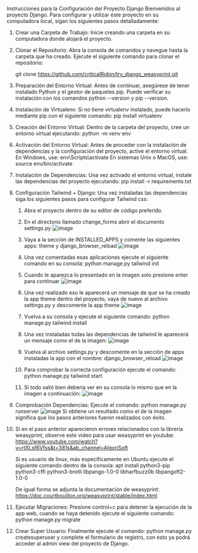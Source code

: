 Instrucciones para la Configuración del Proyecto Django
Bienvenidos al proyecto Django. Para configurar y utilizar este proyecto en su computadora local, sigan los siguientes pasos detalladamente:
1. Crear una Carpeta de Trabajo: Inicie creando una carpeta en su computadora donde alojará el proyecto.
2. Clonar el Repositorio: Abra la consola de comandos y navegue hasta la carpeta que ha creado. Ejecute el siguiente comando para clonar el repositorio:

   git clone https://github.com/criticalRobin/try_django_weasyprint.git
4. Preparación del Entorno Virtual: Antes de continuar, asegúrese de tener instalado Python y el gestor de paquetes pip. Puede verificar su instalación con los comandos python --version y pip --version.
5. Instalación de Virtualenv: Si no tiene virtualenv instalado, puede hacerlo mediante pip con el siguiente comando: pip install virtualenv
6. Creación del Entorno Virtual: Dentro de la carpeta del proyecto, cree un entorno virtual ejecutando: python -m venv env
7. Activación del Entorno Virtual: Antes de proceder con la instalación de dependencias y la configuración del proyecto, active el entorno virtual. En Windows, use: env\Scripts\activate
   En sistemas Unix o MacOS, use: source env/bin/activate
8. Instalación de Dependencias: Una vez activado el entorno virtual, instale las dependencias del proyecto ejecutando: pip install -r requirements.txt
9. Configuración Tailwind + Django: Una vez instaladas las dependencias siga los siguientes pasos para configurar Tailwind css:
    1. Abra el proyecto dentro de su editor de código preferido.
    2. En el directorio llamado change_forms abrir el documento settings.py
       ![image](https://github.com/criticalRobin/try_django_weasyprint/assets/133540422/f738bf55-242e-4cf3-91b9-9c19680ce470)

    3. Vaya a la sección de INSTALLED_APPS y comente las siguientes apps: theme y django_browser_reload
       ![image](https://github.com/criticalRobin/try_django_weasyprint/assets/133540422/18e68806-61c2-4f92-8c68-a4965ba52adc)

    4. Una vez comentadas esas aplicaciones ejecute el siguiente comando en su consola: python manage.py tailwind init
    5. Cuando le aparezca lo presentado en la imagen solo presione enter para continuar
      ![image](https://github.com/criticalRobin/try_django_weasyprint/assets/133540422/b1579ca3-b41b-4464-8b98-d0ef52b630a8)

    6. Una vez realizado eso le aparecerá un mensaje de que se ha creado la app theme dentro del proyecto, vaya de nuevo al archivo settings.py y descomente la app theme
      ![image](https://github.com/criticalRobin/try_django_weasyprint/assets/133540422/ef5230a5-7c2a-49a8-8646-ed510814ccfb)

    7. Vuelva a su consola y ejecute el siguiente comando: python manage.py tailwind install
    8. Una vez instaladas todas las dependencias de tailwind le aparecerá un mensaje como el de la imagen:
      ![image](https://github.com/criticalRobin/try_django_weasyprint/assets/133540422/830d89f4-85fb-437c-bee4-dd4be9216357)

    9. Vuelva al archivo settings.py y descomente en la sección de apps instaladas la app con el nombre: django_browser_reload
      ![image](https://github.com/criticalRobin/try_django_weasyprint/assets/133540422/02591896-bb05-4867-a681-d0cc9234e6b4)

    10. Para comprobar la correcta configuración ejecute el comando: python manage.py tailwind start
    11. Si todo salió bien deberia ver en su consola lo mismo que en la imagen a continuación:
      ![image](https://github.com/criticalRobin/try_django_weasyprint/assets/133540422/a2087ca3-b025-4cbf-b426-9234c28324c1)

11. Comprobación Dependencias: Ejecute el comando: python manage.py runserver
   ![image](https://github.com/criticalRobin/try_django_weasyprint/assets/133540422/b87c5d3c-65b3-4171-821d-86f6a0230478)
   Si obtiene un resultado como el de la imagen significa que los pasos anteriores fueron realizados con éxito.
12. Si en el paso anterior aparecieron errores relacionados con la libreria weasyprint, observe este video para usar weasyprint en youtube: https://www.youtube.com/watch?v=rtXLsf6Vfss&t=381s&ab_channel=AlgoriSoft

    Si es usuario de linux, más especificamente en Ubuntu ejecute el siguiente comando dentro de la consola: apt install python3-pip python3-cffi python3-brotli libpango-1.0-0 libharfbuzz0b libpangoft2-1.0-0

    De igual forma se adjunta la documentación de weasyprint: https://doc.courtbouillon.org/weasyprint/stable/index.html
13. Ejecutar Migraciones: Presione control+c para detener la ejecución de la app web, cuando se haya detenido ejecute el siguiente comando: python manage.py migrate
14. Crear Super Usuario: Finalmente ejecute el comando: python manage.py createsuperuser y complete el formulario de registro, con esto ya podrá acceder al admin view del proyecto de Django.
